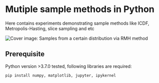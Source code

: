 # Mutiple sample methods in Python

Here contains experiments demonstrating sample methods like ICDF, Metropolis-Hasting, slice sampling and etc

![Cover image: Samples from a certain distribution via RMH method](https://pico-bucket-test-1258276012.cos.ap-beijing.myqcloud.com/img/e5.png)

## Prerequisite
Python version >3.7.0 tested, following libraries are required:
```
pip install numpy, matplotlib, jupyter, ipykernel
